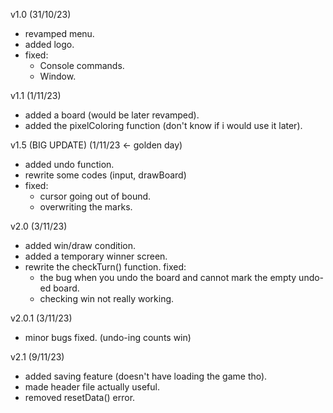 v1.0 (31/10/23)
- revamped menu.
- added logo.
- fixed:
	+ Console commands.
	+ Window.

v1.1 (1/11/23)
- added a board (would be later revamped).
- added the pixelColoring function (don't know if i would use it later).

v1.5 (BIG UPDATE) (1/11/23 <- golden day)
- added undo function.
- rewrite some codes (input, drawBoard)
- fixed:
	+ cursor going out of bound.
	+ overwriting the marks.

v2.0 (3/11/23)
- added win/draw condition.
- added a temporary winner screen.
- rewrite the checkTurn() function.
fixed:
	+ the bug when you undo the board and cannot mark the empty undo-ed board.
	+ checking win not really working.

v2.0.1 (3/11/23)
- minor bugs fixed. (undo-ing counts win)

v2.1 (9/11/23)
- added saving feature (doesn't have loading the game tho).
- made header file actually useful.
- removed resetData() error.
